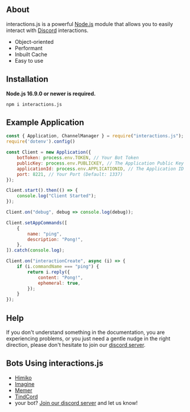 ## About

interactions.js is a powerful [Node.js](https://nodejs.org) module that allows you to easily interact with [Discord](https://discord.com/developers/docs/intro) interactions.

- Object-oriented
- Performant
- Inbuilt Cache
- Easy to use

## Installation

**Node.js 16.9.0 or newer is required.**

```sh-session
npm i interactions.js
```

## Example Application

```js
const { Application, ChannelManager } = require("interactions.js");
require('dotenv').config()

const Client = new Application({
    botToken: process.env.TOKEN, // Your Bot Token
    publicKey: process.env.PUBLICKEY, // The Application Public Key
    applicationId: process.env.APPLICATIONID, // The Application ID
    port: 8221, // Your Port (Default: 1337)
});

Client.start().then(() => {
    console.log("Client Started");
});

Client.on("debug", debug => console.log(debug));

Client.setAppCommands([
    {
        name: "ping",
        description: "Pong!",
    },
]).catch(console.log);

Client.on("interactionCreate", async (i) => {
    if (i.commandName === "ping") {
        return i.reply({
            content: "Pong!",
            ephemeral: true,
        });
    }
});
```

## Help

If you don't understand something in the documentation, you are experiencing problems, or you just need a gentle
nudge in the right direction, please don't hesitate to join our [discord server](https://discord.gg/ZVERh35).

## Bots Using interactions.js
- [Himiko](https://discord.com/api/oauth2/authorize?client_id=1008142696801648711&permissions=2147797056&scope=bot%20applications.commands)
- [Imagine](https://discord.com/api/oauth2/authorize?client_id=1039996075882336336&permissions=313344&scope=applications.commands%20bot)
- [Memer](https://discord.com/api/oauth2/authorize?client_id=927598798019108894&permissions=2147863616&scope=bot%20applications.commands)
- [TindCord](https://discord.com/api/oauth2/authorize?client_id=935185892719603713&permissions=137439332416&scope=bot%20applications.commands)
- your bot? [Join our discord server](https://discord.gg/ZVERh35) and let us know!

